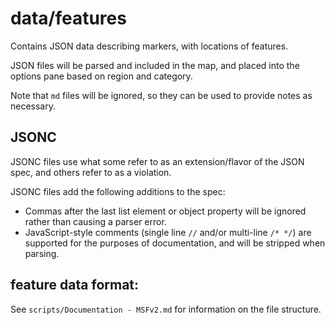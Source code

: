 # data/features

Contains JSON data describing markers, with locations of features.

JSON files will be parsed and included in the map, and placed into the options pane based on region and category.

Note that `md` files will be ignored, so they can be used to provide notes as necessary.

## JSONC

JSONC files use what some refer to as an extension/flavor of the JSON spec, and others refer to as a violation.

JSONC files add the following additions to the spec:

- Commas after the last list element or object property will be ignored rather than causing a parser error.
- JavaScript-style comments (single line `//` and/or multi-line `/* */`) are supported for the purposes of documentation, and will be stripped when parsing.

## feature data format:

See `scripts/Documentation - MSFv2.md` for information on the file structure.
